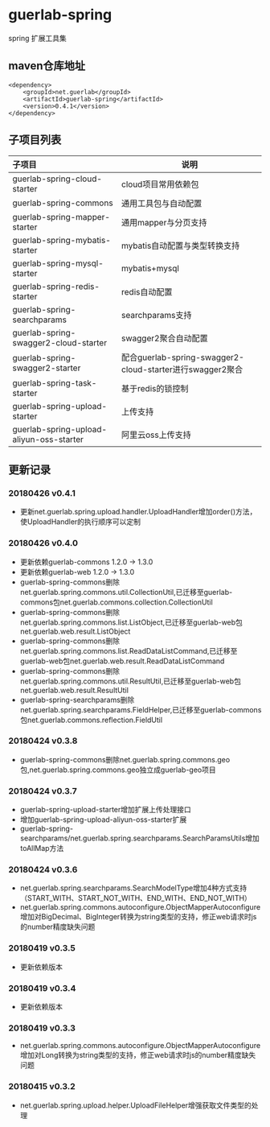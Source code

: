 # guerlab-spring

spring 扩展工具集

## maven仓库地址

```
<dependency>
	<groupId>net.guerlab</groupId>
	<artifactId>guerlab-spring</artifactId>
	<version>0.4.1</version>
</dependency>
```

## 子项目列表

|子项目|说明|
|:--|--|
|guerlab-spring-cloud-starter|cloud项目常用依赖包|
|guerlab-spring-commons|通用工具包与自动配置|
|guerlab-spring-mapper-starter|通用mapper与分页支持|
|guerlab-spring-mybatis-starter|mybatis自动配置与类型转换支持|
|guerlab-spring-mysql-starter|mybatis+mysql|
|guerlab-spring-redis-starter|redis自动配置|
|guerlab-spring-searchparams|searchparams支持|
|guerlab-spring-swagger2-cloud-starter|swagger2聚合自动配置|
|guerlab-spring-swagger2-starter|配合guerlab-spring-swagger2-cloud-starter进行swagger2聚合|
|guerlab-spring-task-starter|基于redis的锁控制|
|guerlab-spring-upload-starter|上传支持|
|guerlab-spring-upload-aliyun-oss-starter|阿里云oss上传支持|

## 更新记录

### 20180426 v0.4.1

- 更新net.guerlab.spring.upload.handler.UploadHandler增加order()方法，使UploadHandler的执行顺序可以定制

### 20180426 v0.4.0

- 更新依赖guerlab-commons 1.2.0 -> 1.3.0
- 更新依赖guerlab-web 1.2.0 -> 1.3.0
- guerlab-spring-commons删除net.guerlab.spring.commons.util.CollectionUtil,已迁移至guerlab-commons包net.guerlab.commons.collection.CollectionUtil
- guerlab-spring-commons删除net.guerlab.spring.commons.list.ListObject,已迁移至guerlab-web包net.guerlab.web.result.ListObject
- guerlab-spring-commons删除net.guerlab.spring.commons.list.ReadDataListCommand,已迁移至guerlab-web包net.guerlab.web.result.ReadDataListCommand
- guerlab-spring-commons删除net.guerlab.spring.commons.util.ResultUtil,已迁移至guerlab-web包net.guerlab.web.result.ResultUtil
- guerlab-spring-searchparams删除net.guerlab.spring.searchparams.FieldHelper,已迁移至guerlab-commons包net.guerlab.commons.reflection.FieldUtil

### 20180424 v0.3.8

- guerlab-spring-commons删除net.guerlab.spring.commons.geo包,net.guerlab.spring.commons.geo独立成guerlab-geo项目

### 20180424 v0.3.7

- guerlab-spring-upload-starter增加扩展上传处理接口
- 增加guerlab-spring-upload-aliyun-oss-starter扩展
- guerlab-spring-searchparams/net.guerlab.spring.searchparams.SearchParamsUtils增加toAllMap方法

### 20180424 v0.3.6

- net.guerlab.spring.searchparams.SearchModelType增加4种方式支持（START_WITH、START_NOT_WITH、END_WITH、END_NOT_WITH）
- net.guerlab.spring.commons.autoconfigure.ObjectMapperAutoconfigure增加对BigDecimal、BigInteger转换为string类型的支持，修正web请求时js的number精度缺失问题

### 20180419 v0.3.5

-  更新依赖版本

### 20180419 v0.3.4

-  更新依赖版本

### 20180419 v0.3.3

- net.guerlab.spring.commons.autoconfigure.ObjectMapperAutoconfigure增加对Long转换为string类型的支持，修正web请求时js的number精度缺失问题

### 20180415 v0.3.2

- net.guerlab.spring.upload.helper.UploadFileHelper增强获取文件类型的处理